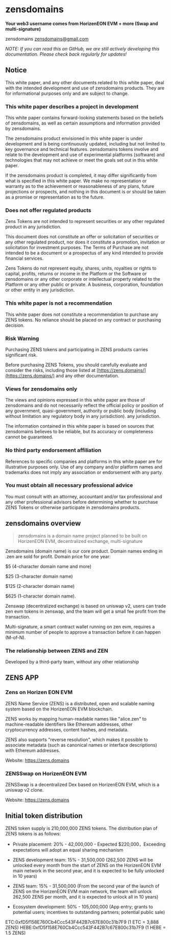 # zensdomains
**Your web3 username comes from HorizenEON EVM + more (Swap and multi-signature)**

zensdomains zensdomains@gmail.com

_NOTE: If you can read this on GitHub, we are still actively developing this documentation. Please check back regularly for updates!_

## Notice

This white paper, and any other documents related to this white paper, deal with the intended development and use of zensdomains products. They are for informational purposes only and are subject to change.

### This white paper describes a project in development

This white paper contains forward-looking statements based on the beliefs of zensdomains, as well as certain assumptions and information provided by zensdomains.

The zensdomains product envisioned in this white paper is under development and is being continuously updated, including but not limited to key governance and technical features. zensdomains tokens involve and relate to the development and use of experimental platforms (software) and technologies that may not achieve or meet the goals set out in this white paper.

If the zensdomains product is completed, it may differ significantly from what is specified in this white paper. We make no representation or warranty as to the achievement or reasonableness of any plans, future projections or prospects, and nothing in this document is or should be taken as a promise or representation as to the future.


### Does not offer regulated products

Zens Tokens are not intended to represent securities or any other regulated product in any jurisdiction.

This document does not constitute an offer or solicitation of securities or any other regulated product, nor does it constitute a promotion, invitation or solicitation for investment purposes. The Terms of Purchase are not intended to be a document or a prospectus of any kind intended to provide financial services.

Zens Tokens do not represent equity, shares, units, royalties or rights to capital, profits, returns or income in the Platform or the Software or zensdomains or any other corporate or intellectual property related to the Platform or any other public or private. A business, corporation, foundation or other entity in any jurisdiction.


### This white paper is not a recommendation

This white paper does not constitute a recommendation to purchase any ZENS tokens. No reliance should be placed on any contract or purchasing decision.

### Risk Warning

Purchasing ZENS tokens and participating in ZENS products carries significant risk.

Before purchasing ZENS Tokens, you should carefully evaluate and consider the risks, including those listed at [https://zens.domains/](https://zens.domains/) and any other documentation.


### Views for zensdomains only

The views and opinions expressed in this white paper are those of zensdomains and do not necessarily reflect the official policy or position of any government, quasi-government, authority or public body (including without limitation any regulatory body in any jurisdiction). any jurisdiction.

The information contained in this white paper is based on sources that zensdomains believes to be reliable, but its accuracy or completeness cannot be guaranteed.

### No third party endorsement affiliation

References to specific companies and platforms in this white paper are for illustrative purposes only. Use of any company and/or platform names and trademarks does not imply any association or endorsement with any party.

### You must obtain all necessary professional advice

You must consult with an attorney, accountant and/or tax professional and any other professional advisors before determining whether to purchase ZENS Tokens or otherwise participate in zensdomains products.

## zensdomains overview ##

> zensdomains is a domain name project planned to be built on HorizenEON EVM, decentralized exchange, multi-signature

Zensdomains (domain name) is our core product. Domain names ending in .zen are sold for profit. Domain price for one year: 

$5 (4-character domain name and more)

$25 (3-character domain name) 

$125 (2-character domain name)

$625 (1-character domain name).

Zenswap (decentralized exchange) is based on uniswap v2, users can trade zen evm tokens in zenswap, and the team will get a small fee profit from the transaction.

Multi-signature, a smart contract wallet running on zen evm, requires a minimum number of people to approve a transaction before it can happen (M-of-N).


### The relationship between ZENS and ZEN

Developed by a third-party team, without any other relationship

## ZENS APP

### Zens on Horizen EON EVM

ZENS Name Service (ZENS) is a distributed, open and scalable naming system based on the HorizenEON EVM blockchain.

ZENS works by mapping human-readable names like "alice.zen" to machine-readable identifiers like Ethereum addresses, other cryptocurrency addresses, content hashes, and metadata.

ZENS also supports "reverse resolution", which makes it possible to associate metadata (such as canonical names or interface descriptions) with Ethereum addresses.

Website: https://zens.domains


### ZENSSwap on HorizenEON EVM

ZENSSwap is a decentralized Dex based on HorizenEON EVM, which is a uniswap v2 clone.

Website: https://zens.domains

## Initial token distribution

ZENS token supply is 210,000,000 ZENS tokens. The distribution plan of ZENS tokens is as follows:

* Private placement: 20% - 42,000,000 - Expected $220,000，Exceeding expectations will adopt an equal sharing mechanism

* ZENS development team: 15% - 31,500,000 (262,500 ZENS will be unlocked every month from the start of ZENS on the HorizenEON EVM main network in the second year, and it is expected to be fully unlocked in 10 years)

* ZENS team: 15% - 31,500,000 (From the second year of the launch of ZENS on the HorizenEON EVM main network, the team will unlock 262,500 ZENS per month, and it is expected to unlock all in 10 years)

* Ecosystem development: 50% - 105,000,000 (App entry; grants to potential users; incentives to outstanding partners; potential public sale)

ETC:0xfD5f158E760Cb4Ccc543F442B7c67E800c31b7F9 (1 ETC = 3,888 ZENS)
HEBE:0xfD5f158E760Cb4Ccc543F442B7c67E800c31b7F9 (1 HEBE = 1.5 ZENS)


